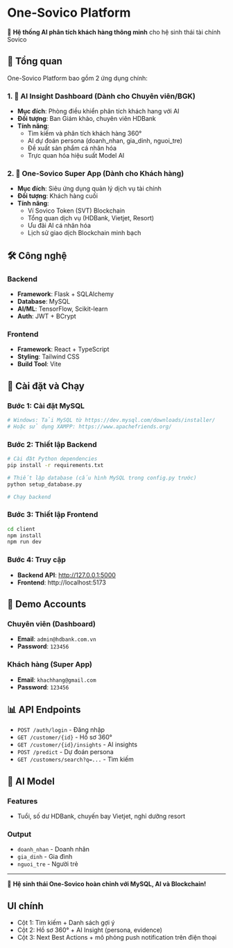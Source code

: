 # One-Sovico Platform

🏦 **Hệ thống AI phân tích khách hàng thông minh** cho hệ sinh thái tài chính Sovico

## 🎯 Tổng quan

One-Sovico Platform bao gồm 2 ứng dụng chính:

### 1. 🧠 AI Insight Dashboard (Dành cho Chuyên viên/BGK)
- **Mục đích**: Phòng điều khiển phân tích khách hang với AI
- **Đối tượng**: Ban Giám khảo, chuyên viên HDBank
- **Tính năng**:
  - Tìm kiếm và phân tích khách hàng 360°
  - AI dự đoán persona (doanh_nhan, gia_dinh, nguoi_tre)
  - Đề xuất sản phẩm cá nhân hóa
  - Trực quan hóa hiệu suất Model AI

### 2. 📱 One-Sovico Super App (Dành cho Khách hàng)
- **Mục đích**: Siêu ứng dụng quản lý dịch vụ tài chính
- **Đối tượng**: Khách hàng cuối
- **Tính năng**:
  - Ví Sovico Token (SVT) Blockchain
  - Tổng quan dịch vụ (HDBank, Vietjet, Resort)
  - Ưu đãi AI cá nhân hóa
  - Lịch sử giao dịch Blockchain minh bạch

## 🛠️ Công nghệ

### Backend
- **Framework**: Flask + SQLAlchemy
- **Database**: MySQL
- **AI/ML**: TensorFlow, Scikit-learn
- **Auth**: JWT + BCrypt

### Frontend
- **Framework**: React + TypeScript
- **Styling**: Tailwind CSS
- **Build Tool**: Vite

## 🚀 Cài đặt và Chạy

### Bước 1: Cài đặt MySQL
```bash
# Windows: Tải MySQL từ https://dev.mysql.com/downloads/installer/
# Hoặc sử dụng XAMPP: https://www.apachefriends.org/
```

### Bước 2: Thiết lập Backend
```bash
# Cài đặt Python dependencies
pip install -r requirements.txt

# Thiết lập database (cấu hình MySQL trong config.py trước)
python setup_database.py

# Chạy backend
```

### Bước 3: Thiết lập Frontend
```bash
cd client
npm install
npm run dev
```

### Bước 4: Truy cập
- **Backend API**: http://127.0.0.1:5000
- **Frontend**: http://localhost:5173

## 🔐 Demo Accounts

### Chuyên viên (Dashboard)
- **Email**: `admin@hdbank.com.vn`
- **Password**: `123456`

### Khách hàng (Super App)
- **Email**: `khachhang@gmail.com`
- **Password**: `123456`

## 📊 API Endpoints

- `POST /auth/login` - Đăng nhập
- `GET /customer/{id}` - Hồ sơ 360°
- `GET /customer/{id}/insights` - AI insights
- `POST /predict` - Dự đoán persona
- `GET /customers/search?q=...` - Tìm kiếm

## 🧠 AI Model

### Features
- Tuổi, số dư HDBank, chuyến bay Vietjet, nghỉ dưỡng resort

### Output
- `doanh_nhan` - Doanh nhân
- `gia_dinh` - Gia đình
- `nguoi_tre` - Người trẻ

---

🎉 **Hệ sinh thái One-Sovico hoàn chỉnh với MySQL, AI và Blockchain!**

## UI chính

- Cột 1: Tìm kiếm + Danh sách gợi ý
- Cột 2: Hồ sơ 360° + AI Insight (persona, evidence)
- Cột 3: Next Best Actions + mô phỏng push notification trên điện thoại